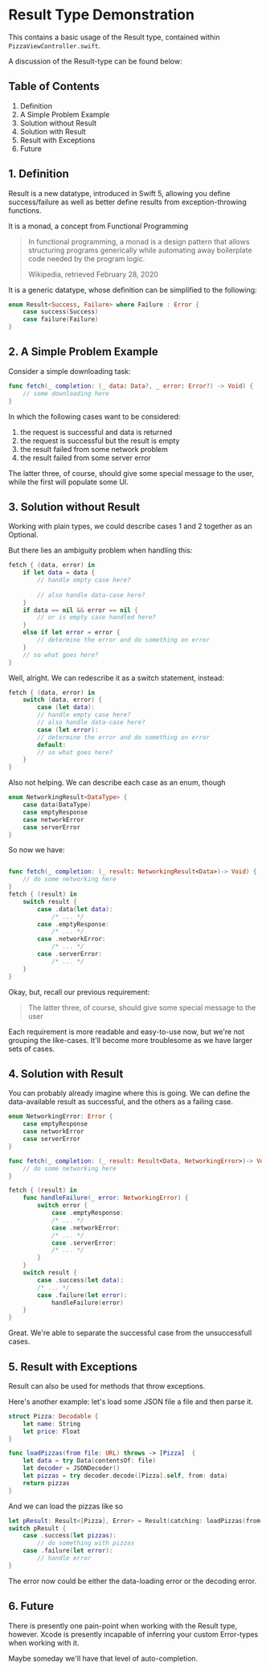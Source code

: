 #  Result Type Demonstration

This contains a basic usage of the Result type, contained within `PizzaViewController.swift`.

A discussion of the Result-type can be found below:


## Table of Contents
1. Definition
2. A Simple Problem Example
3. Solution without Result
4. Solution with Result
5. Result with Exceptions
6. Future


## 1. Definition

Result is a new datatype, introduced in Swift 5, allowing you define success/failure as well as better define results from exception-throwing functions.

It is a monad, a concept from Functional Programming

>In functional programming, a monad is a design pattern that allows structuring programs generically while automating away boilerplate code needed by the program logic.
>
> Wikipedia, retrieved February 28, 2020

It is a generic datatype, whose definition can be simplified to the following:

```swift
enum Result<Success, Failure> where Failure : Error {
    case success(Success)
    case failure(Failure)
}
```


## 2. A Simple Problem Example

Consider a simple downloading task:

```swift
func fetch(_ completion: (_ data: Data?, _ error: Error?) -> Void) {
	// some downloading here        
}
```

In which the following cases want to be considered:

1. the request is successful and data is returned
2. the request is successful but the result is empty
3. the result failed from some network problem
4. the result failed from some server error

The latter three, of course, should give some special message to the user, while the first will populate some UI.


## 3. Solution without Result

Working with plain types, we could describe cases 1 and 2 together as an Optional.

But there lies an ambiguity problem when handling this:

```swift
fetch { (data, error) in
    if let data = data {
        // handle empty case here?
        
        // also handle data-case here?
    }
    if data == nil && error == nil {
        // or is empty case handled here?
    }
    else if let error = error {
        // determine the error and do something on error
    }
    // so what goes here?
}
```

Well, alright. We can redescribe it as a switch statement, instead:

```swift
fetch { (data, error) in
    switch (data, error) {
        case (let data):
        // handle empty case here?
        // also handle data-case here?
        case (let error):
        // determine the error and do something on error
        default:
        // so what goes here?
    }
}
```

Also not helping. We can describe each case as an enum, though

```swift
enum NetworkingResult<DataType> {
	case data(DataType)
	case emptyResponse
	case networkError
	case serverError
}
```

So now we have:

```swift

func fetch(_ completion: (_ result: NetworkingResult<Data>)-> Void) {
    // do some networking here
}
fetch { (result) in
    switch result {
        case .data(let data):
            /* ... */
        case .emptyResponse:
            /* ... */
        case .networkError:
            /* ... */
        case .serverError:
            /* ... */
    }
}
```

Okay, but, recall our previous requirement:

>The latter three, of course, should give some special message to the user

Each requirement is more readable and easy-to-use now, but we're not grouping the like-cases. It'll become more troublesome as we have larger sets of cases.


## 4. Solution with Result

You can probably already imagine where this is going. We can define the data-available result as successful, and the others as a failing case.

```swift
enum NetworkingError: Error {
    case emptyResponse
    case networkError
    case serverError
}

func fetch(_ completion: (_ result: Result<Data, NetworkingError>)-> Void) {
    // do some networking here
}

fetch { (result) in
    func handleFailure(_ error: NetworkingError) {
        switch error {
            case .emptyResponse:
            /* ... */
            case .networkError:
            /* ... */
            case .serverError:
            /* ... */
        }
    }
    switch result {
        case .success(let data):
        /* ... */
        case .failure(let error):
            handleFailure(error)
    }
}

```

Great. We're able to separate the successful case from the unsuccessfull cases.


## 5. Result with Exceptions

Result can also be used for methods that throw exceptions.

Here's another example: let's load some JSON file a file and then parse it.

```swift
struct Pizza: Decodable {
    let name: String
    let price: Float
}

func loadPizzas(from file: URL) throws -> [Pizza]  {
    let data = try Data(contentsOf: file)
    let decoder = JSONDecoder()
    let pizzas = try decoder.decode([Pizza].self, from: data)
    return pizzas
}
```

And we can load the pizzas like so

```swift
let pResult: Result<[Pizza], Error> = Result(catching: loadPizzas(from: myFileURL))
switch pResult {
    case .success(let pizzas):
    	// do something with pizzas
    case .failure(let error):
    	// handle error
}
```

The error now could be either the data-loading error or the decoding error.


## 6. Future

There is presently one pain-point when working with the Result type, however. Xcode is presently incapable of inferring your custom Error-types when working with it.

Maybe someday we'll have that level of auto-completion.






